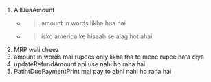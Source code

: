1. AllDuaAmount 
    - > amount in words likha hua hai 
    - > isko america ke hisaab se alag hot ahai 
2. MRP wali cheez
3. amount in words mai rupees only likha tha to mene rupee hata diya 
4. updateRefundAmount api use nahi ho raha hai 
5. PatintDuePaymentPrint mai pay to abhi nahi ho raha hai 